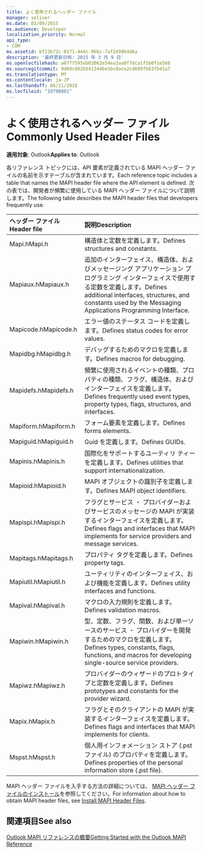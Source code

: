 ```yaml
---
title: よく使用されるヘッダー ファイル
manager: soliver
ms.date: 03/09/2015
ms.audience: Developer
localization_priority: Normal
api_type:
- COM
ms.assetid: bf23b72c-0171-444c-96bc-7af2499b4d6a
description: '最終更新日時: 2015 年 3 月 9 日'
ms.openlocfilehash: a87f7595eb03062e54ea3aa8f7dca1f1b0f1e568
ms.sourcegitcommit: 9d60cd82b5413446e5bc8ace2cd689f683fb41a7
ms.translationtype: MT
ms.contentlocale: ja-JP
ms.lasthandoff: 06/11/2018
ms.locfileid: "19799801"
---
```

# <a name="commonly-used-header-files"></a><span data-ttu-id="548f6-103">よく使用されるヘッダー ファイル</span><span class="sxs-lookup"><span data-stu-id="548f6-103">Commonly Used Header Files</span></span>

  
  
<span data-ttu-id="548f6-104">**適用対象**: Outlook</span><span class="sxs-lookup"><span data-stu-id="548f6-104">**Applies to**: Outlook</span></span> 
  
<span data-ttu-id="548f6-105">各リファレンス トピックには、API 要素が定義されている MAPI ヘッダー ファイルの名前を示すテーブルが含まれています。</span><span class="sxs-lookup"><span data-stu-id="548f6-105">Each reference topic includes a table that names the MAPI header file where the API element is defined.</span></span> <span data-ttu-id="548f6-106">次の表では、開発者が頻繁に使用している MAPI ヘッダー ファイルについて説明します。</span><span class="sxs-lookup"><span data-stu-id="548f6-106">The following table describes the MAPI header files that developers frequently use.</span></span>
  
|<span data-ttu-id="548f6-107">**ヘッダー ファイル**</span><span class="sxs-lookup"><span data-stu-id="548f6-107">**Header file**</span></span>|<span data-ttu-id="548f6-108">**説明**</span><span class="sxs-lookup"><span data-stu-id="548f6-108">**Description**</span></span>|
|:-----|:-----|
|<span data-ttu-id="548f6-109">Mapi.h</span><span class="sxs-lookup"><span data-stu-id="548f6-109">Mapi.h</span></span>  <br/> |<span data-ttu-id="548f6-110">構造体と定数を定義します。</span><span class="sxs-lookup"><span data-stu-id="548f6-110">Defines structures and constants.</span></span>  <br/> |
|<span data-ttu-id="548f6-111">Mapiaux.h</span><span class="sxs-lookup"><span data-stu-id="548f6-111">Mapiaux.h</span></span>  <br/> |<span data-ttu-id="548f6-112">追加のインターフェイス、構造体、およびメッセージング アプリケーション プログラミング インターフェイスで使用する定数を定義します。</span><span class="sxs-lookup"><span data-stu-id="548f6-112">Defines additional interfaces, structures, and constants used by the Messaging Applications Programming Interface.</span></span>  <br/> |
|<span data-ttu-id="548f6-113">Mapicode.h</span><span class="sxs-lookup"><span data-stu-id="548f6-113">Mapicode.h</span></span>  <br/> |<span data-ttu-id="548f6-114">エラー値のステータス コードを定義します。</span><span class="sxs-lookup"><span data-stu-id="548f6-114">Defines status codes for error values.</span></span>  <br/> |
|<span data-ttu-id="548f6-115">Mapidbg.h</span><span class="sxs-lookup"><span data-stu-id="548f6-115">Mapidbg.h</span></span>  <br/> |<span data-ttu-id="548f6-116">デバッグするためのマクロを定義します。</span><span class="sxs-lookup"><span data-stu-id="548f6-116">Defines macros for debugging.</span></span>  <br/> |
|<span data-ttu-id="548f6-117">Mapidefs.h</span><span class="sxs-lookup"><span data-stu-id="548f6-117">Mapidefs.h</span></span>  <br/> |<span data-ttu-id="548f6-118">頻繁に使用されるイベントの種類、プロパティの種類、フラグ、構造体、およびインターフェイスを定義します。</span><span class="sxs-lookup"><span data-stu-id="548f6-118">Defines frequently used event types, property types, flags, structures, and interfaces.</span></span>  <br/> |
|<span data-ttu-id="548f6-119">Mapiform.h</span><span class="sxs-lookup"><span data-stu-id="548f6-119">Mapiform.h</span></span>  <br/> |<span data-ttu-id="548f6-120">フォーム要素を定義します。</span><span class="sxs-lookup"><span data-stu-id="548f6-120">Defines forms elements.</span></span>  <br/> |
|<span data-ttu-id="548f6-121">Mapiguid.h</span><span class="sxs-lookup"><span data-stu-id="548f6-121">Mapiguid.h</span></span>  <br/> |<span data-ttu-id="548f6-122">Guid を定義します。</span><span class="sxs-lookup"><span data-stu-id="548f6-122">Defines GUIDs.</span></span>  <br/> |
|<span data-ttu-id="548f6-123">Mapinis.h</span><span class="sxs-lookup"><span data-stu-id="548f6-123">Mapinis.h</span></span>  <br/> |<span data-ttu-id="548f6-124">国際化をサポートするユーティリ ティーを定義します。</span><span class="sxs-lookup"><span data-stu-id="548f6-124">Defines utilities that support internationalization.</span></span>  <br/> |
|<span data-ttu-id="548f6-125">Mapioid.h</span><span class="sxs-lookup"><span data-stu-id="548f6-125">Mapioid.h</span></span>  <br/> |<span data-ttu-id="548f6-126">MAPI オブジェクトの識別子を定義します。</span><span class="sxs-lookup"><span data-stu-id="548f6-126">Defines MAPI object identifiers.</span></span>  <br/> |
|<span data-ttu-id="548f6-127">Mapispi.h</span><span class="sxs-lookup"><span data-stu-id="548f6-127">Mapispi.h</span></span>  <br/> |<span data-ttu-id="548f6-128">フラグとサービス ・ プロバイダーおよびサービスのメッセージの MAPI が実装するインターフェイスを定義します。</span><span class="sxs-lookup"><span data-stu-id="548f6-128">Defines flags and interfaces that MAPI implements for service providers and message services.</span></span>  <br/> |
|<span data-ttu-id="548f6-129">Mapitags.h</span><span class="sxs-lookup"><span data-stu-id="548f6-129">Mapitags.h</span></span>  <br/> |<span data-ttu-id="548f6-130">プロパティ タグを定義します。</span><span class="sxs-lookup"><span data-stu-id="548f6-130">Defines property tags.</span></span>  <br/> |
|<span data-ttu-id="548f6-131">Mapiutil.h</span><span class="sxs-lookup"><span data-stu-id="548f6-131">Mapiutil.h</span></span>  <br/> |<span data-ttu-id="548f6-132">ユーティリティのインターフェイス、および機能を定義します。</span><span class="sxs-lookup"><span data-stu-id="548f6-132">Defines utility interfaces and functions.</span></span>  <br/> |
|<span data-ttu-id="548f6-133">Mapival.h</span><span class="sxs-lookup"><span data-stu-id="548f6-133">Mapival.h</span></span>  <br/> |<span data-ttu-id="548f6-134">マクロの入力規則を定義します。</span><span class="sxs-lookup"><span data-stu-id="548f6-134">Defines validation macros.</span></span>  <br/> |
|<span data-ttu-id="548f6-135">Mapiwin.h</span><span class="sxs-lookup"><span data-stu-id="548f6-135">Mapiwin.h</span></span>  <br/> |<span data-ttu-id="548f6-136">型、定数、フラグ、関数、および単一ソースのサービス ・ プロバイダーを開発するためのマクロを定義します。</span><span class="sxs-lookup"><span data-stu-id="548f6-136">Defines types, constants, flags, functions, and macros for developing single-source service providers.</span></span>  <br/> |
|<span data-ttu-id="548f6-137">Mapiwz.h</span><span class="sxs-lookup"><span data-stu-id="548f6-137">Mapiwz.h</span></span>  <br/> |<span data-ttu-id="548f6-138">プロバイダーのウィザードのプロトタイプと定数を定義します。</span><span class="sxs-lookup"><span data-stu-id="548f6-138">Defines prototypes and constants for the provider wizard.</span></span>  <br/> |
|<span data-ttu-id="548f6-139">Mapix.h</span><span class="sxs-lookup"><span data-stu-id="548f6-139">Mapix.h</span></span>  <br/> |<span data-ttu-id="548f6-140">フラグとそのクライアントの MAPI が実装するインターフェイスを定義します。</span><span class="sxs-lookup"><span data-stu-id="548f6-140">Defines flags and interfaces that MAPI implements for clients.</span></span>  <br/> |
|<span data-ttu-id="548f6-141">Mspst.h</span><span class="sxs-lookup"><span data-stu-id="548f6-141">Mspst.h</span></span>  <br/> |<span data-ttu-id="548f6-142">個人用インフォメーション ストア (.pst ファイル) のプロパティを定義します。</span><span class="sxs-lookup"><span data-stu-id="548f6-142">Defines properties of the personal information store (.pst file).</span></span>  <br/> |
   
<span data-ttu-id="548f6-143">MAPI ヘッダー ファイルを入手する方法の詳細については、 [MAPI ヘッダー ファイルのインストール](how-to-install-mapi-header-files.md)を参照してください。</span><span class="sxs-lookup"><span data-stu-id="548f6-143">For information about how to obtain MAPI header files, see [Install MAPI Header Files](how-to-install-mapi-header-files.md).</span></span>
  
## <a name="see-also"></a><span data-ttu-id="548f6-144">関連項目</span><span class="sxs-lookup"><span data-stu-id="548f6-144">See also</span></span>



[<span data-ttu-id="548f6-145">Outlook MAPI リファレンスの概要</span><span class="sxs-lookup"><span data-stu-id="548f6-145">Getting Started with the Outlook MAPI Reference</span></span>](getting-started-with-the-outlook-mapi-reference.md)

